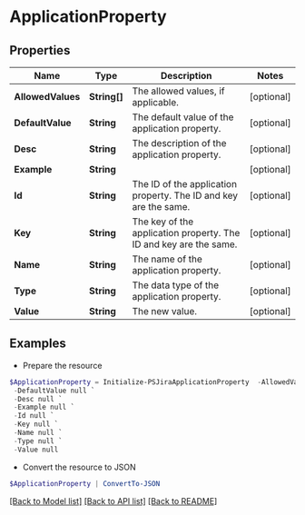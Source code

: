 # ApplicationProperty
## Properties

Name | Type | Description | Notes
------------ | ------------- | ------------- | -------------
**AllowedValues** | **String[]** | The allowed values, if applicable. | [optional] 
**DefaultValue** | **String** | The default value of the application property. | [optional] 
**Desc** | **String** | The description of the application property. | [optional] 
**Example** | **String** |  | [optional] 
**Id** | **String** | The ID of the application property. The ID and key are the same. | [optional] 
**Key** | **String** | The key of the application property. The ID and key are the same. | [optional] 
**Name** | **String** | The name of the application property. | [optional] 
**Type** | **String** | The data type of the application property. | [optional] 
**Value** | **String** | The new value. | [optional] 

## Examples

- Prepare the resource
```powershell
$ApplicationProperty = Initialize-PSJiraApplicationProperty  -AllowedValues null `
 -DefaultValue null `
 -Desc null `
 -Example null `
 -Id null `
 -Key null `
 -Name null `
 -Type null `
 -Value null
```

- Convert the resource to JSON
```powershell
$ApplicationProperty | ConvertTo-JSON
```

[[Back to Model list]](../README.md#documentation-for-models) [[Back to API list]](../README.md#documentation-for-api-endpoints) [[Back to README]](../README.md)

